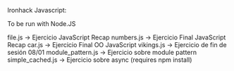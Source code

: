 Ironhack Javascript:

To be run with Node.JS

file.js -> Ejercicio JavaScript Recap
numbers.js -> Ejercicio Final JavaScript Recap
car.js -> Ejercicio Final OO JavaScript
vikings.js -> Ejercicio de fin de sesión 08/01
module_pattern.js -> Ejercicio sobre module pattern
simple_cached.js -> Ejercicio sobre async (requires npm install)
